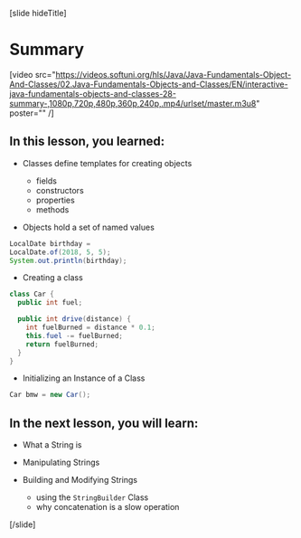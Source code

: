 [slide hideTitle]
# Summary

[video src="https://videos.softuni.org/hls/Java/Java-Fundamentals-Object-And-Classes/02.Java-Fundamentals-Objects-and-Classes/EN/interactive-java-fundamentals-objects-and-classes-28-summary-,1080p,720p,480p,360p,240p,.mp4/urlset/master.m3u8" poster="" /]

## In this lesson, you learned:

- Classes define templates for creating objects
    - fields
    - constructors
    - properties
    - methods

- Objects hold a set of named values

``` java
LocalDate birthday = 
LocalDate.of(2018, 5, 5);
System.out.println(birthday);
```

- Creating a class

``` java
class Car {
  public int fuel;

  public int drive(distance) {
    int fuelBurned = distance * 0.1;
    this.fuel -= fuelBurned;
    return fuelBurned;
  }
}
```

- Initializing an Instance of a Class

```java
Car bmw = new Car();
```

## In the next lesson, you will learn:

- What a String is

- Manipulating Strings

- Building and Modifying Strings
    - using the `StringBuilder` Class
    - why concatenation is a slow operation
    
[/slide] 



